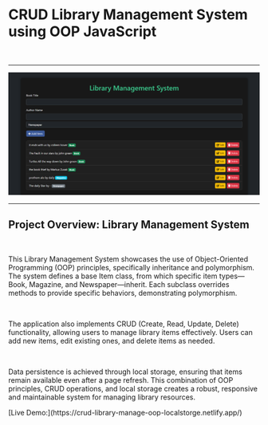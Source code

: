 <h1>CRUD Library Management System using OOP JavaScript</h1>
<br>
<hr>
<img src="./library.png" alt="">
<br>
<hr>
<h2>Project Overview: Library Management System</h2>
<br>
<p>This Library Management System showcases the use of Object-Oriented Programming (OOP) principles, specifically inheritance and polymorphism. The system defines a base Item class, from which specific item types—Book, Magazine, and Newspaper—inherit. Each subclass overrides methods to provide specific behaviors, demonstrating polymorphism.</p>
<br>

<p>The application also implements CRUD (Create, Read, Update, Delete) functionality, allowing users to manage library items effectively. Users can add new items, edit existing ones, and delete items as needed.</p>
<br>

<p>Data persistence is achieved through local storage, ensuring that items remain available even after a page refresh. This combination of OOP principles, CRUD operations, and local storage creates a robust, responsive and maintainable system for managing library resources.</p>
[Live Demo:](https://crud-library-manage-oop-localstorge.netlify.app/)